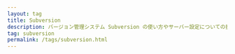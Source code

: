 ```yaml
---
layout: tag
title: Subversion
description: バージョン管理システム Subversion の使い方やサーバー設定についての技術ドキュメントです。
tag: subversion
permalink: /tags/subversion.html
---
```


